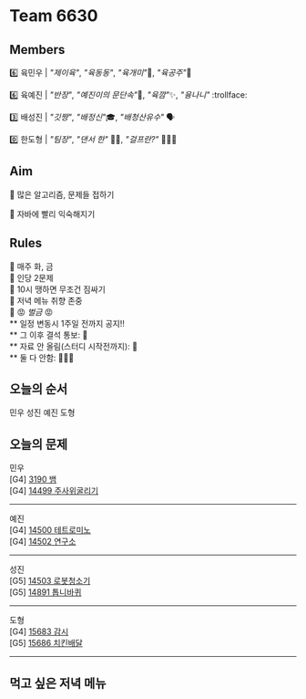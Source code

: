 # Team 6630

## Members
:six:   육민우 | *"제이육"*,  *"육동동"*, *"육개미"*:ant:, *"육공주"*:princess:

:six:   육예진 | *"반장"*, *"예진이의 문단속"*:door:, *"육깜"*:sparkles:, *"융나니"* :trollface:

:three: 배성진 | *"깃짱"*,  *"배정신"*:mortar_board:, *"배청산유수"* 🗣️

:zero:  한도형 | *"팀장"*, *"댄서 한"* 🕺🏻, *"걸프란?"* 🤷🏻‍♀️

## Aim
:dart: 많은 알고리즘, 문제들 접하기

:dart: 자바에 빨리 익숙해지기

## Rules
:pushpin: 매주 화, 금  
:pushpin: 인당 2문제  
:pushpin: 10시 땡하면 무조건 짐싸기  
:pushpin: 저녁 메뉴 취향 존중  
:pushpin: :rage: *벌금* :rage:  
** 일정 변동시 1주일 전까지 공지!!  
** 그 이후 결석 통보: :money_with_wings:  
** 자료 안 올림(스터디 시작전까지): :money_with_wings:    
** 둘 다 안함: :money_with_wings::money_with_wings::money_with_wings:    

## 오늘의 순서
민우
성진
예진
도형
## 오늘의 문제
민우  
[G4] [3190 뱀](https://www.acmicpc.net/problem/3190)  
[G4] [14499 주사위굴리기](https://www.acmicpc.net/problem/14499)  


___
예진  
[G4] [14500 테트로미노](https://www.acmicpc.net/problem/14500)  
[G4] [14502 연구소](https://www.acmicpc.net/problem/14502)  


___
성진  
[G5] [14503 로봇청소기](https://www.acmicpc.net/problem/14503)  
[G5] [14891 톱니바퀴](https://www.acmicpc.net/problem/14891)  


___
도형  
[G4] [15683 감시](https://www.acmicpc.net/problem/15683)  
[G5] [15686 치킨배달](https://www.acmicpc.net/problem/15686)  


___

## 먹고 싶은 저녁 메뉴

